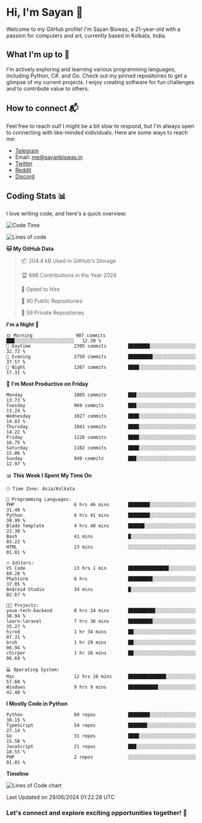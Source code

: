 # Hi, I'm Sayan 👋

Welcome to my GitHub profile! I'm Sayan Biswas, a 21-year-old with a passion for computers and art, currently based in Kolkata, India.

## What I'm up to 🚀

I'm actively exploring and learning various programming languages, including Python, C#, and Go. Check out my pinned repositories to get a glimpse of my current projects. I enjoy creating software for fun challenges and to contribute value to others.

## How to connect 📬

Feel free to reach out! I might be a bit slow to respond, but I'm always open to connecting with like-minded individuals. Here are some ways to reach me:

- [Telegram](https://t.me/dank_as_fuck)
- Email: [me@sayanbiswas.in](mailto:me@sayanbiswas.in)
- [Twitter](https://twitter.com/TheDankDel)
- [Reddit](https://www.reddit.com/user/dank_as_fuck_/)
- [Discord](https://discordapp.com/users/506536929152466945)

## Coding Stats 📊

I love writing code, and here's a quick overview:

<!--START_SECTION:waka-->
![Code Time](http://img.shields.io/badge/Code%20Time-1%2C647%20hrs%2012%20mins-blue)

![Lines of code](https://img.shields.io/badge/From%20Hello%20World%20I%27ve%20Written-5.7%20million%20lines%20of%20code-blue)

**🐱 My GitHub Data** 

> 📦 204.4 kB Used in GitHub's Storage 
 > 
> 🏆 696 Contributions in the Year 2024
 > 
> 💼 Opted to Hire
 > 
> 📜 90 Public Repositories 
 > 
> 🔑 59 Private Repositories 
 > 
**I'm a Night 🦉** 

```text
🌞 Morning                907 commits         ███░░░░░░░░░░░░░░░░░░░░░░   12.39 % 
🌆 Daytime                2395 commits        ████████░░░░░░░░░░░░░░░░░   32.72 % 
🌃 Evening                2750 commits        █████████░░░░░░░░░░░░░░░░   37.57 % 
🌙 Night                  1267 commits        ████░░░░░░░░░░░░░░░░░░░░░   17.31 % 
```
📅 **I'm Most Productive on Friday** 

```text
Monday                   1005 commits        ███░░░░░░░░░░░░░░░░░░░░░░   13.73 % 
Tuesday                  969 commits         ███░░░░░░░░░░░░░░░░░░░░░░   13.24 % 
Wednesday                1027 commits        ████░░░░░░░░░░░░░░░░░░░░░   14.03 % 
Thursday                 1041 commits        ████░░░░░░░░░░░░░░░░░░░░░   14.22 % 
Friday                   1226 commits        ████░░░░░░░░░░░░░░░░░░░░░   16.75 % 
Saturday                 1102 commits        ████░░░░░░░░░░░░░░░░░░░░░   15.06 % 
Sunday                   949 commits         ███░░░░░░░░░░░░░░░░░░░░░░   12.97 % 
```


📊 **This Week I Spent My Time On** 

```text
🕑︎ Time Zone: Asia/Kolkata

💬 Programming Languages: 
PHP                      6 hrs 46 mins       ████████░░░░░░░░░░░░░░░░░   31.40 % 
Python                   6 hrs 41 mins       ████████░░░░░░░░░░░░░░░░░   30.99 % 
Blade Template           4 hrs 48 mins       ██████░░░░░░░░░░░░░░░░░░░   22.30 % 
Bash                     41 mins             █░░░░░░░░░░░░░░░░░░░░░░░░   03.22 % 
HTML                     23 mins             ░░░░░░░░░░░░░░░░░░░░░░░░░   01.81 % 

🔥 Editors: 
VS Code                  13 hrs 1 min        ███████████████░░░░░░░░░░   60.28 % 
PhpStorm                 8 hrs               █████████░░░░░░░░░░░░░░░░   37.05 % 
Android Studio           34 mins             █░░░░░░░░░░░░░░░░░░░░░░░░   02.67 % 

🐱‍💻 Projects: 
youe-tech-backend        8 hrs 24 mins       ██████████░░░░░░░░░░░░░░░   38.94 % 
learn-laravel            7 hrs 36 mins       █████████░░░░░░░░░░░░░░░░   35.27 % 
hired                    1 hr 34 mins        ██░░░░░░░░░░░░░░░░░░░░░░░   07.31 % 
bruh                     1 hr 29 mins        ██░░░░░░░░░░░░░░░░░░░░░░░   06.94 % 
chirper                  1 hr 26 mins        ██░░░░░░░░░░░░░░░░░░░░░░░   06.69 % 

💻 Operating System: 
Mac                      12 hrs 26 mins      ██████████████░░░░░░░░░░░   57.60 % 
Windows                  9 hrs 9 mins        ███████████░░░░░░░░░░░░░░   42.40 % 
```

**I Mostly Code in Python** 

```text
Python                   60 repos            ████████░░░░░░░░░░░░░░░░░   30.15 % 
TypeScript               54 repos            ███████░░░░░░░░░░░░░░░░░░   27.14 % 
Go                       31 repos            ████░░░░░░░░░░░░░░░░░░░░░   15.58 % 
JavaScript               21 repos            ███░░░░░░░░░░░░░░░░░░░░░░   10.55 % 
PHP                      2 repos             ░░░░░░░░░░░░░░░░░░░░░░░░░   01.01 % 
```



**Timeline**

![Lines of Code chart](https://raw.githubusercontent.com/Dank-del/Dank-del/main/assets/bar_graph.png)


 Last Updated on 29/06/2024 01:22:28 UTC
<!--END_SECTION:waka-->

### Let's connect and explore exciting opportunities together! 🚀
